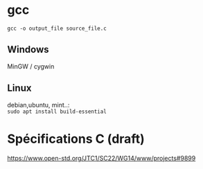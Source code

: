 # gcc
`gcc -o output_file source_file.c`
## Windows
MinGW / cygwin
## Linux
debian,ubuntu, mint..:  
`sudo apt install build-essential`

# Spécifications C (draft)
[https://www.open-std.org/JTC1/SC22/WG14/www/projects#9899
](https://www.open-std.org/JTC1/SC22/WG14/www/docs/n2310.pdf)
